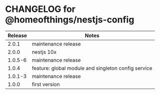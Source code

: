 # CHANGELOG for @homeofthings/nestjs-config

| Release | Notes                                               |
|---------|-----------------------------------------------------|
| 2.0.1   | maintenance release                                 |
| 2.0.0   | nestjs 10x                                          |
| 1.0.5-6 | maintenance release                                 |
| 1.0.4   | feature: global module and singleton config service |
| 1.0.1-3 | maintenance release                                 |
| 1.0.0   | first version                                       |

